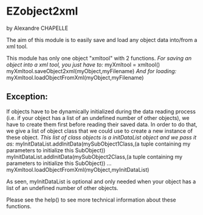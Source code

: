 # EZobject2xml
by Alexandre CHAPELLE

The aim of this module is to easily save and load any object data into/from a xml tool.

This module has only one object "xmltool" with 2 functions.
_For saving an object into a xml tool, you just have to:_
myXmltool = xmltool()
myXmltool.saveObject2xml(myObject,myFilename)
_And for loading:_
myXmltool.loadObjectFromXml(myObject,myFilename)

## Exception: ##
If objects have to be dynamically initialized during the data reading process
(i.e. if your object has a list of an undefined number of other objects), 
we have to create them first before reading their saved data.
In order to do that, we give a list of object class that we could use to create a new instance of these object.
_This list of class objects is a initDataList object and we pass it as:_
myInitDataList.addInitData(mySubObject1Class,(a tuple containing my parameters to initialize this SubObject))
myInitDataList.addInitData(mySubObject2Class,(a tuple containing my parameters to initialize this SubObject))
...
myXmltool.loadObjectFromXml(myObject,myInitDataList)

As seen, myInitDataList is optional and only needed when your object has a list of an undefined number of other objects.

Please see the help() to see more technical information about these functions.

